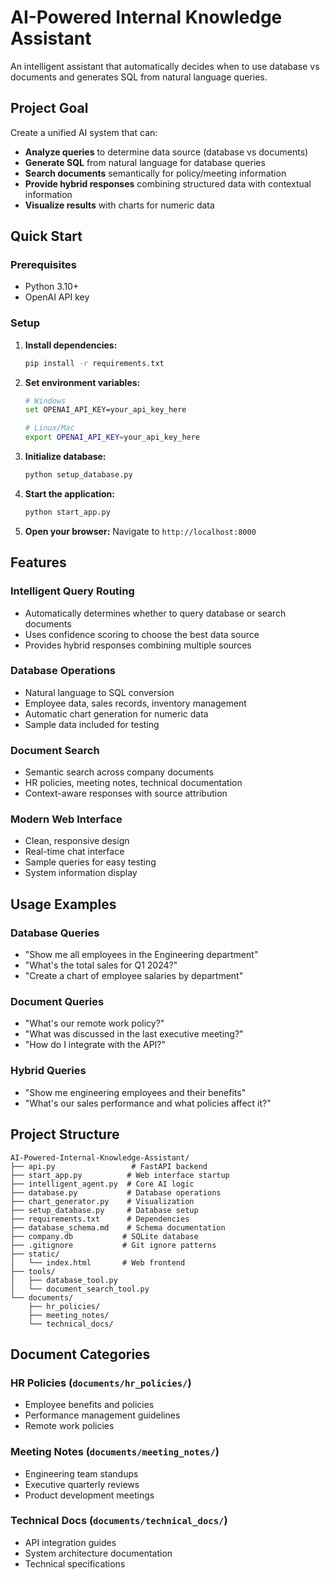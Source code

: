 # AI-Powered Internal Knowledge Assistant

An intelligent assistant that automatically decides when to use database vs documents and generates SQL from natural language queries.

## Project Goal

Create a unified AI system that can:
- **Analyze queries** to determine data source (database vs documents)
- **Generate SQL** from natural language for database queries
- **Search documents** semantically for policy/meeting information
- **Provide hybrid responses** combining structured data with contextual information
- **Visualize results** with charts for numeric data


## Quick Start

### Prerequisites
- Python 3.10+ 
- OpenAI API key

### Setup

1. **Install dependencies:**
   ```bash
   pip install -r requirements.txt
   ```

2. **Set environment variables:**
   ```bash
   # Windows
   set OPENAI_API_KEY=your_api_key_here
   
   # Linux/Mac
   export OPENAI_API_KEY=your_api_key_here
   ```

3. **Initialize database:**
   ```bash
   python setup_database.py
   ```

4. **Start the application:**
   ```bash
   python start_app.py
   ```

5. **Open your browser:**
   Navigate to `http://localhost:8000`

## Features

###  **Intelligent Query Routing**
- Automatically determines whether to query database or search documents
- Uses confidence scoring to choose the best data source
- Provides hybrid responses combining multiple sources

###  **Database Operations**
- Natural language to SQL conversion
- Employee data, sales records, inventory management
- Automatic chart generation for numeric data
- Sample data included for testing

###  **Document Search**
- Semantic search across company documents
- HR policies, meeting notes, technical documentation
- Context-aware responses with source attribution

###  **Modern Web Interface**
- Clean, responsive design
- Real-time chat interface
- Sample queries for easy testing
- System information display

## Usage Examples

### Database Queries
- "Show me all employees in the Engineering department"
- "What's the total sales for Q1 2024?"
- "Create a chart of employee salaries by department"

### Document Queries
- "What's our remote work policy?"
- "What was discussed in the last executive meeting?"
- "How do I integrate with the API?"

### Hybrid Queries
- "Show me engineering employees and their benefits"
- "What's our sales performance and what policies affect it?"

## Project Structure

```
AI-Powered-Internal-Knowledge-Assistant/
├── api.py                 # FastAPI backend
├── start_app.py          # Web interface startup
├── intelligent_agent.py  # Core AI logic
├── database.py           # Database operations
├── chart_generator.py    # Visualization
├── setup_database.py     # Database setup
├── requirements.txt      # Dependencies
├── database_schema.md    # Schema documentation
├── company.db           # SQLite database
├── .gitignore           # Git ignore patterns
├── static/
│   └── index.html       # Web frontend
├── tools/
│   ├── database_tool.py
│   └── document_search_tool.py
└── documents/
    ├── hr_policies/
    ├── meeting_notes/
    └── technical_docs/
```

## Document Categories

### HR Policies (`documents/hr_policies/`)
- Employee benefits and policies
- Performance management guidelines
- Remote work policies

### Meeting Notes (`documents/meeting_notes/`)
- Engineering team standups
- Executive quarterly reviews
- Product development meetings

### Technical Docs (`documents/technical_docs/`)
- API integration guides
- System architecture documentation
- Technical specifications